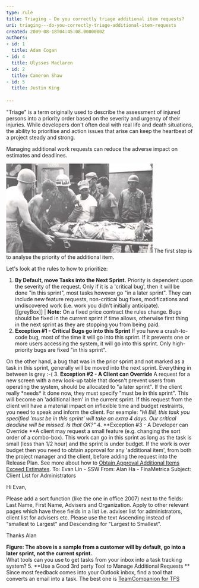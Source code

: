 ```yaml
---
type: rule
title: Triaging - Do you correctly triage additional item requests?
uri: triaging---do-you-correctly-triage-additional-item-requests
created: 2009-08-18T04:45:08.0000000Z
authors:
- id: 1
  title: Adam Cogan
- id: 4
  title: Ulysses Maclaren
- id: 2
  title: Cameron Shaw
- id: 5
  title: Justin King

---
```


"Triage" is a term originally used to describe the assessment of injured persons into a priority order based on the severity and urgency of their injuries. While developers don't often deal with real life and death situations, the ability to prioritise and action issues that arise can keep the heartbeat of a project steady and strong.
 
Managing additional work requests can reduce the adverse impact on estimates and deadlines.

![Only if it's life and death does it get added "in this sprint"](SuccessfulProjects_Triage.jpg)
The first step is to analyse the priority of the additional item.



Let's look at the rules to how to prioritize:

1. **By Default, move Tasks into the Next Sprint.** 
Priority is dependent upon the severity of the request. Only if it is a 'critical bug', then it will be done "in this sprint", most tasks however go "in a later sprint". They can include new feature requests, non-critical bug fixes, modifications and undiscovered work (i.e. work you didn't initially anticipate).  
[[greyBox]]
| **Note:** On a fixed price contract the rules change. Bugs should be fixed in the current sprint if time allows, otherwise first thing in the next sprint as they are stopping you from being paid.
2. **Exception #1 - Critical Bugs go into this Sprint**
If you have a crash-to-code bug, most of the time it will go into this sprint. If it prevents one or more users accessing the system, it will  go into this sprint. Only high-priority bugs are fixed "in this sprint".

On the other hand, a bug that was in the prior sprint and not marked as a task in this sprint, generally will be moved into the next sprint. Everything in between is grey :-(
3. **Exception #2 - A Client can Override**
A request for a new screen with a new look-up table that doesn't prevent users from operating the system, should be allocated to "a later sprint". 
If the client really \*needs\* it done now, they must specify "must be in this sprint". This will become an 'additional item' in the current sprint. If this request from the client will have a material impact on inflexible time and budget restraints, you need to speak and inform the client. 
For example:
*"Hi Bill, this task you specified 'must be in this sprint' will take an extra 4 days. Our critical deadline will be missed. Is that OK?"*
4. **Exception #3 - A Developer can Override
**A client may request a small feature (e.g. changing the sort order of a combo-box). This work can go in this sprint as long as the task is small (less than 1/2 hour) and the sprint is under budget. 
If the work is over budget then you need to obtain approval for any 'additional item', from both the project manager and the client, before adding the request into the Release Plan. See more about how to [Obtain Approval Additional Items Exceed Estimates](/_layouts/15/FIXUPREDIRECT.ASPX?WebId=3dfc0e07-e23a-4cbb-aac2-e778b71166a2&TermSetId=07da3ddf-0924-4cd2-a6d4-a4809ae20160&TermId=1a59fed4-fb4b-4f47-bee8-acc65c0c4833). 
To: Evan Lin - SSW
From: Alan Ha - FinaMetrica 
Subject: Client List for Administrators

Hi Evan,

Please add a sort function (like the one in office 2007) next to the fields: Last Name, First Name, Advisers and Organization. Apply to other relevant pages which have these fields in a list 
i.e. adviser list for administrators, client list for advisers etc. 
Please use the text Ascending instead of "smallest to Largest" and Descending for "Largest to Smallest".

Thanks Alan

**Figure: The above is a sample from a customer will by default, go into a later sprint, not the current sprint.** <br>What tools can you use to get tasks from your inbox into a task tracking system?
5. **Use a Good 3rd party Tool to Manage Additional Requests
**    Since most feedback comes into your Outlook inbox, find a tool that converts an email into a task. The best one is [TeamCompanion for TFS](http://www.ssw.com.au/ssw/Standards/DeveloperGeneral/TFS.aspx)
